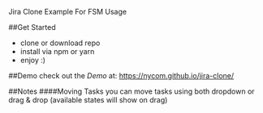 Jira Clone Example For FSM Usage

##Get Started
- clone or download repo 
- install via npm or yarn 
- enjoy :)

##Demo
check out the *Demo* at: https://nycom.github.io/jira-clone/

##Notes
####Moving Tasks 
you can move tasks using both dropdown or drag & drop (available states will show on drag) 

